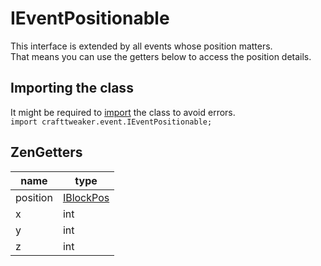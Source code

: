 # IEventPositionable

This interface is extended by all events whose position matters.  
That means you can use the getters below to access the position details.


## Importing the class
It might be required to [import](/AdvancedFunctions/Import/) the class to avoid errors.  
`import crafttweaker.event.IEventPositionable;`


## ZenGetters

| name     | type                                  |
|----------|---------------------------------------|
| position | [IBlockPos](/Vanilla/World/IBlockPos/) |
| x        | int                                   |
| y        | int                                   |
| z        | int                                   |